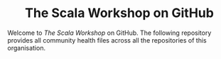 <h1 align=center>The Scala Workshop on GitHub</h1>

Welcome to *The Scala Workshop* on GitHub.
The following repository provides all community health files across all the repositories of this organisation.
